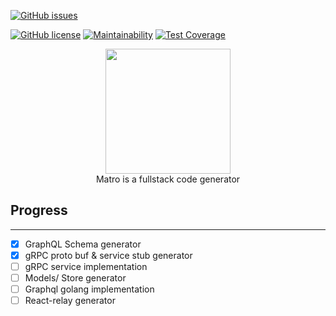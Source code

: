 [![GitHub issues](https://img.shields.io/github/issues/firstcontributions/matro)](https://github.com/firstcontributions/matro/issues)
<!-- [![GitHub stars](https://img.shields.io/github/stars/firstcontributions/matro)](https://github.com/firstcontributions/matro/stargazers) -->
[![GitHub license](https://img.shields.io/github/license/firstcontributions/matro)](https://github.com/firstcontributions/matro)
[![Maintainability](https://api.codeclimate.com/v1/badges/99dfc661e165766b7528/maintainability)](https://codeclimate.com/github/firstcontributions/matro/maintainability)
[![Test Coverage](https://api.codeclimate.com/v1/badges/99dfc661e165766b7528/test_coverage)](https://codeclimate.com/github/firstcontributions/matro/test_coverage)

<p align="center">
  <img src="./logo.png" width="200" />
  <br/>
  Matro is a fullstack code generator
</p>

## Progress
---
- [x] GraphQL Schema generator
- [x] gRPC proto buf & service stub generator
- [ ] gRPC service implementation
- [ ] Models/ Store generator
- [ ] Graphql golang implementation
- [ ] React-relay generator 